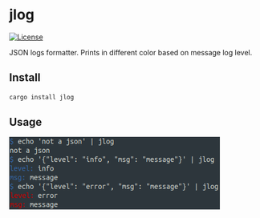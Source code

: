 # jlog

[![License](http://img.shields.io/badge/license-MIT-green.svg?style=flat)](https://raw.githubusercontent.com/tetafro/jlog-rust/master/LICENSE)

JSON logs formatter. Prints in different color based on message log level.

## Install

```sh
cargo install jlog
```

## Usage

![screenshot](/screenshot.png)
